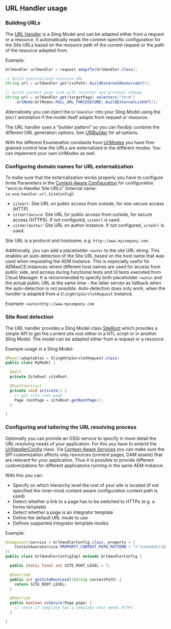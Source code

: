 ## URL Handler usage


### Building URLs

The [URL Handler][url-handler] is a Sling Model and can be adapted either from a request or a resource. It automatically reads the context-specific configuration for the Site URLs based on the resource path of the current request or the path of the resource adapted from.

Example:

```java
UrlHandler urlHandler = request.adaptTo(UrlHandler.class);

// build externalized resource URL
String url = urlHandler.get(cssPath).buildExternalResourceUrl();

// build content page link with selector and protocol change
String url = urlHandler.get(targetPage).selectors("form")
    .urlMode(UrlModes.FULL_URL_FORCESECURE).buildExternalLinkUrl();
```

Alternatively you can inject the `UrlHandler` into your Sling Model using the `@Self` annotation if the model itself adapts from request or resource.

The URL handler uses a "builder pattern" so you can flexibly combine the different URL generation options.
See [URlBuilder][url-builder] for all options.

With the different Enumeration constants from [UrlModes][url-modes] you have fine-grained control how the URLs are externalized in the different modes. You can implement your own UrlModes as well.


### Configuring domain names for URL externalization

To make sure that the externalization works properly you have to configure three Parameters in the [Context-Aware Configuration][caconfig] for configuration "wcm.io Handler Site URLs" (internal name: `io.wcm.handler.url.SiteConfig`):

* `siteUrl`: Site URL on public access from outside, for non-secure access (HTTP).
* `siteUrlSecure`: Site URL for public access from outside, for secure access (HTTPS). If not configured, `siteUrl` is used.
* `siteUrlAuthor`: Site URL on author instance. If not configured, `siteUrl` is used.

Site URL is a protocol and hostname, e.g. `http://www.mycompany.com`.

Additionally, you can add a placeholder `<auto>` to the site URL string. This enables an auto-detection of the Site URL based on the host name that was used when requesting the AEM instance. This is especially useful for AEMaaCS instances where different host names are used for access from public side, and access during functional tests and UI tests executed from Cloud Manager. It is recommended to specify both placeholder `<auto>` and the actual public URL at the same time - the latter serves as fallback when the auto-detection is not possible. Auto-detection does only work, when the handler is adapted from a `SlingHttpServletRequest` instance.

Example: `<auto>http://www.mycompany.com`


### Site Root detection

The URL handler provides a Sling Model class [SiteRoot][siteroot-model] which provides a simple API to get the current site root either in a HTL script or in another Sling Model. The model can be adapted either from a request or a resource.

Example usage in a Sling Model:

```java
@Model(adaptables = SlingHttpServletRequest.class)
public class MyModel {

  @Self
  private SiteRoot siteRoot;

  @PostConstruct
  private void activate() {
    // get site root page
    Page rootPage = siteRoot.getRootPage();
  }

}
```


### Configuring and tailoring the URL resolving process

Optionally you can provide an OSGi service to specify in more detail the URL resolving needs of your application. For this you have to extend the [UrlHandlerConfig][url-handler-config] class. Via [Context-Aware Services][sling-commons-caservices] you can make sure the SPI customization affects only resources (content pages, DAM assets) that are relevant for your application. Thus it is possible to provide different customizations for different applications running in the same AEM instance.

With this you can:

* Specify on which hierarchy level the root of your site is located (if not specified the inner-most context-aware configuration context path is used)
* Detect whether a link to a page has to be switched to HTTPs (e.g. a forms template)
* Detect whether a page is an integrator template
* Define the default URL mode to use
* Defines supported integrator template modes

Example:

```java
@Component(service = UrlHandlerConfig.class, property = {
    ContextAwareService.PROPERTY_CONTEXT_PATH_PATTERN + "=^/content/(dam/)?myapp(/.*)?$"
})
public class UrlHandlerConfigImpl extends UrlHandlerConfig {

  public static final int SITE_ROOT_LEVEL = 3;

  @Override
  public int getSiteRootLevel(String contextPath) {
    return SITE_ROOT_LEVEL;
  }

  @Override
  public boolean isSecure(Page page) {
    // check if template has a template that needs HTTPs
  }

}
```


[url-handler]: apidocs/io/wcm/handler/url/UrlHandler.html
[integrator]: integrator.html
[url-builder]: apidocs/io/wcm/handler/url/UrlBuilder.html
[url-modes]: apidocs/io/wcm/handler/url/UrlModes.html
[url-params]: apidocs/io/wcm/handler/url/UrlParams.html
[url-handler-config]: apidocs/io/wcm/handler/url/spi/UrlHandlerConfig.html
[siteroot-model]: apidocs/io/wcm/handler/url/ui/SiteRoot.html
[caconfig]: ../../caconfig/
[sling-commons-caservices]: ../../sling/commons/context-aware-services.html
